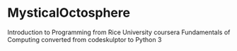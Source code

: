 # MysticalOctosphere
Introduction to Programming
from Rice University coursera Fundamentals of Computing
converted from codeskulptor to Python 3
